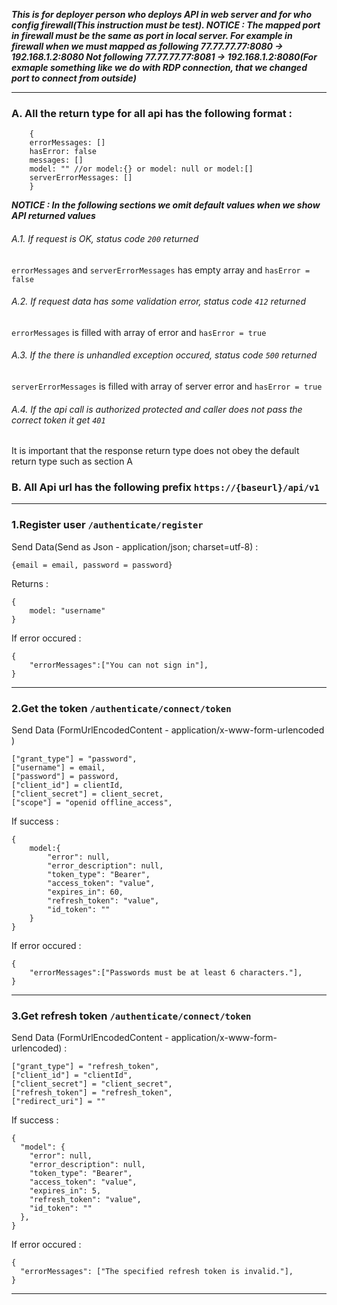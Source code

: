 
***This is for deployer person who deploys API in web server and for who config firewall(This instruction must be test).
NOTICE : The mapped port in firewall must be the same as port in local server.
For example in firewall when we must mapped as following   77.77.77.77:8080 -> 192.168.1.2:8080
Not following  77.77.77.77:8081 -> 192.168.1.2:8080(For exmaple something like we do with RDP connection, that we changed port to connect from outside)***

---

### A. All the return type for all api has the following format :
```
    {
    errorMessages: []
    hasError: false
    messages: []
    model: "" //or model:{} or model: null or model:[]
    serverErrorMessages: []
    }
```
***NOTICE : In the following sections we omit default values when we show API returned values***

###### A.1. If request is OK, status code ```200``` returned
```errorMessages``` and ```serverErrorMessages``` has empty array and ```hasError = false```

###### A.2. If request data has some validation error, status code ```412``` returned
 ```errorMessages``` is filled with array of error and ```hasError = true```

###### A.3. If the there is unhandled exception occured, status code ```500``` returned
 ```serverErrorMessages``` is filled with array of server error and ```hasError = true```

###### A.4. If the api call is authorized protected and caller does not pass the correct token it get ```401```
It is important that the response return type does not obey the default return type such as section A

### B. All Api url has the following prefix ``` https://{baseurl}/api/v1 ```

---

### 1.Register user ```/authenticate/register```

Send Data(Send as Json -  application/json; charset=utf-8) : 
```
{email = email, password = password}
```
Returns : 
```
{
    model: "username"
}
```

If error occured :
```
{
    "errorMessages":["You can not sign in"],
}

```
---
### 2.Get the token ```/authenticate/connect/token```

Send Data (FormUrlEncodedContent - application/x-www-form-urlencoded )
```
["grant_type"] = "password",
["username"] = email,
["password"] = password,
["client_id"] = clientId,
["client_secret"] = client_secret,
["scope"] = "openid offline_access",
````

If success : 
```
{
    model:{
	    "error": null,
	    "error_description": null,
	    "token_type": "Bearer",
	    "access_token": "value",
	    "expires_in": 60,
	    "refresh_token": "value",
	    "id_token": ""
    }
}
```

If error occured :
```
{
    "errorMessages":["Passwords must be at least 6 characters."],
}
```

---
### 3.Get refresh token ```/authenticate/connect/token```

Send Data (FormUrlEncodedContent - application/x-www-form-urlencoded) :   
````
["grant_type"] = "refresh_token",
["client_id"] = "clientId",
["client_secret"] = "client_secret",
["refresh_token"] = "refresh_token",
["redirect_uri"] = ""
````
If success : 
```
{
  "model": {
    "error": null,
    "error_description": null,
    "token_type": "Bearer",
    "access_token": "value",
    "expires_in": 5,
    "refresh_token": "value",
    "id_token": ""
  },
}

```

If error occured :
```
{
  "errorMessages": ["The specified refresh token is invalid."],
}
```
---


